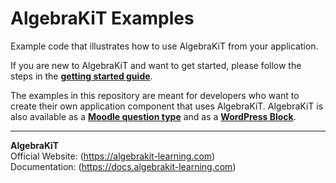 # AlgebraKiT Examples

Example code that illustrates how to use AlgebraKiT from your application. 

If you are new to AlgebraKiT and want to get started, please follow the steps in the [**getting started guide**](https://docs.algebrakit-learning.com/getting-started).

The examples in this repository are meant for developers who want to create their own application component that uses AlgebraKiT. AlgebraKiT is also available as a [**Moodle question type**](https://docs.algebrakit-learning.com/plugins/moodle/) and as a [**WordPress Block**](https://docs.algebrakit-learning.com/plugins/wordpress/).

---

**AlgebraKiT**<br>
Official Website: (https://algebrakit-learning.com)<br>
Documentation: (https://docs.algebrakit-learning.com)
